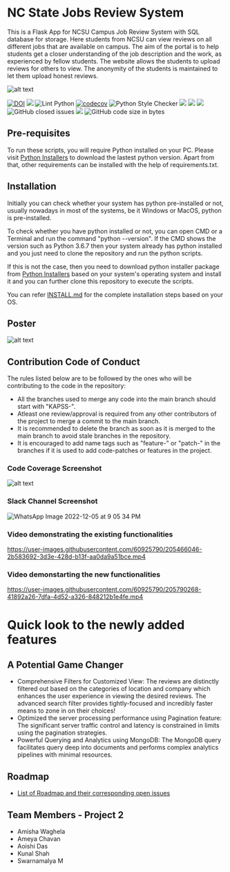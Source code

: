 # NC State Jobs Review System
 
This is a Flask App for NCSU Campus Job Review System with SQL database for storage. Here students from NCSU can view reviews on all different jobs that are available on campus. The aim of the portal is to help students get a closer understanding of the job description and the work, as experienced by fellow students. The website allows the students to upload reviews for others to view. The anonymity of the students is maintained to let them upload honest reviews.

![alt text](https://github.com/ashishjoshi2605/ncsu-campus-jobs-review-system/blob/main/app/static/ProjectUI.png)


[![DOI](https://zenodo.org/badge/DOI/10.5281/zenodo.7402242.svg)](https://doi.org/10.5281/zenodo.7402242)
<a href="https://github.com/kunalshah03/PackReview_Part2/graphs/contributors" alt="Contributors"><img src = "https://img.shields.io/github/contributors/kunalshah03/PackReview_Part2"/></a>
![Lint Python](https://github.com/amisha-w/PackTravel/actions/workflows/pylint.yml/badge.svg)
[![codecov](https://codecov.io/gh/amisha-w/PackTravel/branch/main/graph/badge.svg?token=HRFN97UEB7)](https://codecov.io/gh/amisha-w/PackTravel)
![Python Style Checker](https://github.com/amisha-w/PackTravel/actions/workflows/python_style_checker.yml/badge.svg)
<a href="https://github.com/kunalshah03/PackReview_Part2" alt="Repo Size"><img src="https://img.shields.io/github/repo-size/kunalshah03/PackReview_Part2" /></a>
<a href="https://github.com/kunalshah03/PackReview_Part2/blob/main/LICENSE" alt="License"><img src="https://img.shields.io/github/license/kunalshah03/PackReview_Part2" /></a>
<a href="https://github.com/kunalshah03/PackReview_Part2/issues" alt="Open Issues"><img src="https://img.shields.io/github/issues-raw/kunalshah03/PackReview_Part2" /></a>
![GitHub closed issues](https://img.shields.io/github/issues-closed-raw/kunalshah03/PackReview_Part2?style=plastic)
<a href="https://github.com/kunalshah03/PackReview_Part2/actions" alt="Build Status"><img src="https://img.shields.io/github/workflow/status/kunalshah03/PackReview_Part2/Build%20main" /></a>
![GitHub code size in bytes](https://img.shields.io/github/languages/code-size/kunalshah03/PackReview_Part2)


## Pre-requisites
To run these scripts, you will require Python installed on your PC. Please visit [Python Installers](https://www.python.org/downloads/) to download the lastest python version. Apart from that, other requirements can be installed with the help of requirements.txt.

## Installation
Initially you can check whether your system has python pre-installed or not, usually nowadays in most of the systems, be it Windows or MacOS, python is pre-installed. 

To check whether you have python installed or not, you can open CMD or a Terminal and run the command "python --version". If the CMD shows the version such as Python 3.6.7 then your system already has python installed and you just need to clone the repository and run the python scripts. 

If this is not the case, then you need to download python installer package from [Python Installers](https://www.python.org/downloads/) based on your system's operating system and install it and you can further clone this repository to execute the scripts.

You can refer [INSTALL.md](https://github.com/kunalshah03/PackReview_Part2/blob/main/install.md) for the complete installation steps based on your OS.

## Poster
![alt text](https://github.com/kunalshah03/PackReview_Part2/blob/main/app/static/Poster.jpg)

## Contribution Code of Conduct

The rules listed below are to be followed by the ones who will be contributing to the code in the repository:
  
  - All the branches used to merge any code into the main branch should start with "KAPSS-".
  - Atleast one review/approval is required from any other contributors of the project to merge a commit to the main branch.
  - It is recommended to delete the branch as soon as it is merged to the main branch to avoid stale branches in the repository.
  - It is encouraged to add name tags such as "feature-" or "patch-" in the branches if it is used to add code-patches or features in the project.
  
### Code Coverage Screenshot

![alt text](https://github.com/kunalshah03/PackReview_Part2/blob/main/Data/codecov.png)


### Slack Channel Screenshot

![WhatsApp Image 2022-12-05 at 9 05 34 PM](https://user-images.githubusercontent.com/111834635/205791376-6dc27993-f39e-4737-b5b8-2219ac74df60.jpeg)


### Video demonstrating the existing functionalities
https://user-images.githubusercontent.com/60925790/205466046-2b583692-3d3e-428d-b13f-aa0da9a51bce.mp4

### Video demonstarting the new functionalities
https://user-images.githubusercontent.com/60925790/205790268-41892a26-7dfa-4d52-a326-848212b1e4fe.mp4

# Quick look to the newly added features

## A Potential Game Changer
* Comprehensive Filters for Customized View: The reviews are distinctly filtered out based on the categories of location and company which enhances the user experience in viewing the desired reviews. The advanced search filter provides tightly-focused and incredibly faster means to zone in on their choices!
* Optimized the server processing performance using Pagination feature: The significant server traffic control and latency is constrained in limits using the pagination strategies.
* Powerful Querying and Analytics using MongoDB: The MongoDB query facilitates query deep into documents and performs complex analytics pipelines with minimal resources.

## Roadmap
* [List of Roadmap and their corresponding open issues](https://github.com/kunalshah03/PackReview_Part2/issues)
## Team Members - Project 2
* Amisha Waghela
* Ameya Chavan
* Aoishi Das
* Kunal Shah
* Swarnamalya M


